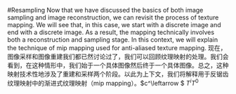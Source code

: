 #Resampling
Now that we have discussed the basics of both image sampling and image reconstruction, we can revisit the process of texture mapping. We will see that, in this case, we start with a discrete image and end with a discrete image. As a result, the mapping technically involves both a reconstruction and sampling stage. In this context, we will explain the technique of mip mapping used for anti-aliased texture mapping.
现在，图像采样和图像重建我们都已然讨论过了，我们可以回顾纹理映射的处理。我们会看到，在这种情形中，我们始于一个具体图像然后终于一个具体图像。总之，这种映射技术性地涉及了重建和采样两个阶段。以此为上下文，我们将解释用于反锯齿纹理映射中的渐进式纹理映射（mip mapping）。$c^\leftarrow $ $T^iT^0$


